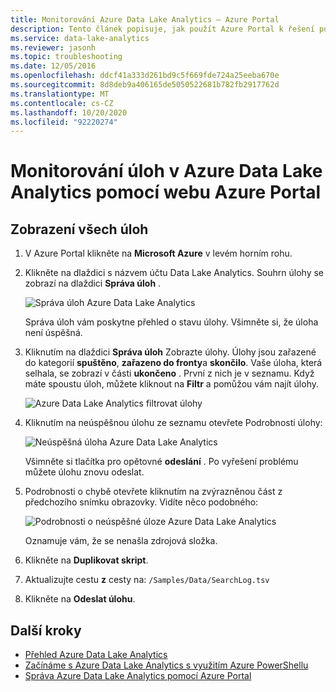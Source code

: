 ```yaml
---
title: Monitorování Azure Data Lake Analytics – Azure Portal
description: Tento článek popisuje, jak použít Azure Portal k řešení potíží s úlohami Azure Data Lake Analytics.
ms.service: data-lake-analytics
ms.reviewer: jasonh
ms.topic: troubleshooting
ms.date: 12/05/2016
ms.openlocfilehash: ddcf41a333d261bd9c5f669fde724a25eeba670e
ms.sourcegitcommit: 8d8deb9a406165de5050522681b782fb2917762d
ms.translationtype: MT
ms.contentlocale: cs-CZ
ms.lasthandoff: 10/20/2020
ms.locfileid: "92220274"
---
```

# <a name="monitor-jobs-in-azure-data-lake-analytics-using-the-azure-portal"></a>Monitorování úloh v Azure Data Lake Analytics pomocí webu Azure Portal

## <a name="to-see-all-the-jobs"></a>Zobrazení všech úloh

1. V Azure Portal klikněte na **Microsoft Azure** v levém horním rohu.

2. Klikněte na dlaždici s názvem účtu Data Lake Analytics.  Souhrn úlohy se zobrazí na dlaždici **Správa úloh** .

   ![Správa úloh Azure Data Lake Analytics](./media/data-lake-analytics-monitor-and-troubleshoot-tutorial/data-lake-analytics-job-management.png)

    Správa úloh vám poskytne přehled o stavu úlohy. Všimněte si, že úloha není úspěšná.
3. Kliknutím na dlaždici **Správa úloh** Zobrazte úlohy. Úlohy jsou zařazené do kategorií **spuštěno**, **zařazeno do fronty**a **skončilo**. Vaše úloha, která selhala, se zobrazí v části **ukončeno** . První z nich je v seznamu. Když máte spoustu úloh, můžete kliknout na **Filtr** a pomůžou vám najít úlohy.

   ![Azure Data Lake Analytics filtrovat úlohy](./media/data-lake-analytics-monitor-and-troubleshoot-tutorial/data-lake-analytics-filter-jobs.png)

4. Kliknutím na neúspěšnou úlohu ze seznamu otevřete Podrobnosti úlohy:

   ![Neúspěšná úloha Azure Data Lake Analytics](./media/data-lake-analytics-monitor-and-troubleshoot-tutorial/data-lake-analytics-failed-job.png)

    Všimněte si tlačítka pro opětovné **odeslání** . Po vyřešení problému můžete úlohu znovu odeslat.

5. Podrobnosti o chybě otevřete kliknutím na zvýrazněnou část z předchozího snímku obrazovky.  Vidíte něco podobného:

   ![Podrobnosti o neúspěšné úloze Azure Data Lake Analytics](./media/data-lake-analytics-monitor-and-troubleshoot-tutorial/data-lake-analytics-failed-job-details.png)

   Oznamuje vám, že se nenašla zdrojová složka.

6. Klikněte na **Duplikovat skript**.

7. Aktualizujte cestu **z** cesty na: `/Samples/Data/SearchLog.tsv`

8. Klikněte na **Odeslat úlohu**.

## <a name="next-steps"></a>Další kroky

* [Přehled Azure Data Lake Analytics](data-lake-analytics-overview.md)
* [Začínáme s Azure Data Lake Analytics s využitím Azure PowerShellu](data-lake-analytics-get-started-powershell.md)
* [Správa Azure Data Lake Analytics pomocí Azure Portal](data-lake-analytics-manage-use-portal.md)

